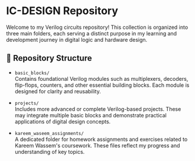 # IC-DESIGN Repository

Welcome to my Verilog circuits repository! This collection is organized into three main folders, each serving a distinct purpose in my learning and development journey in digital logic and hardware design.

## 📁 Repository Structure

- `basic_blocks/`  
  Contains foundational Verilog modules such as multiplexers, decoders, flip-flops, counters, and other essential building blocks. Each module is designed for clarity and reusability.

- `projects/`  
  Includes more advanced or complete Verilog-based projects. These may integrate multiple basic blocks and demonstrate practical applications of digital design concepts.

- `kareem_waseem_assignments/`  
  A dedicated folder for homework assignments and exercises related to Kareem Wassem's coursework. These files reflect my progress and understanding of key topics.
